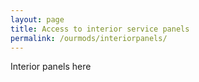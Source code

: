 ```yaml
---
layout: page
title: Access to interior service panels
permalink: /ourmods/interiorpanels/
---
```


Interior panels here
